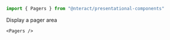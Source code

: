 ```jsx static
import { Pagers } from "@nteract/presentational-components"
```

Display a pager area

```
<Pagers />
```
